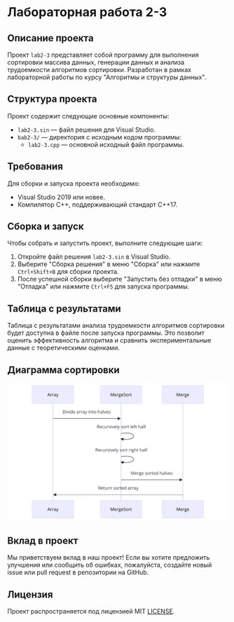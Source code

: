 # Лабораторная работа 2-3

## Описание проекта

Проект `lab2-3` представляет собой программу для выполнения сортировки массива данных, генерации данных и анализа трудоемкости алгоритмов сортировки. Разработан в рамках лабораторной работы по курсу "Алгоритмы и структуры данных".

## Структура проекта

Проект содержит следующие основные компоненты:

- `lab2-3.sin` — файл решения для Visual Studio.
- `bab2-3/` — директория с исходным кодом программы:
  - `lab2-3.cpp` — основной исходный файл программы.

## Требования

Для сборки и запуска проекта необходимо:

- Visual Studio 2019 или новее.
- Компилятор C++, поддерживающий стандарт C++17.

## Сборка и запуск

Чтобы собрать и запустить проект, выполните следующие шаги:

1. Откройте файл решения `lab2-3.sin` в Visual Studio.
2. Выберите "Сборка решения" в меню "Сборка" или нажмите `Ctrl+Shift+B` для сборки проекта.
3. После успешной сборки выберите "Запустить без отладки" в меню "Отладка" или нажмите `Ctrl+F5` для запуска программы.

## Таблица с результатами

Таблица с результатами анализа трудоемкости алгоритмов сортировки будет доступна в файле после запуска программы. Это позволит оценить эффективность алгоритма и сравнить экспериментальные данные с теоретическими оценками.


## Диаграмма сортировки
![Диаграмма сортировки](diagram.png)
   
## Вклад в проект

Мы приветствуем вклад в наш проект! Если вы хотите предложить улучшения или сообщить об ошибках, пожалуйста, создайте новый issue или pull request в репозитории на GitHub.

## Лицензия

Проект распространяется под лицензией MIT [LICENSE](LICENSE).
